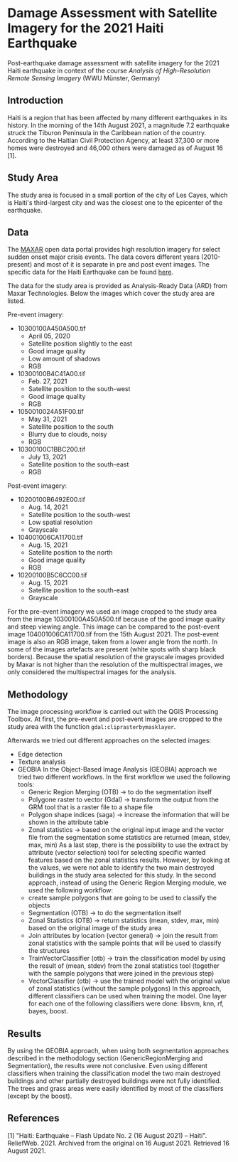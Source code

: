 # Damage Assessment with Satellite Imagery for the 2021 Haiti Earthquake

Post-earthquake damage assessment with satellite imagery for the 2021 Haiti earthquake in context of the course *Analysis of High-Resolution Remote Sensing Imagery* (WWU Münster, Germany)

## Introduction

Haiti is a region that has been affected by many different earthquakes in its history. In the morning of the 14th August 2021, a magnitude 7.2 earthquake struck the Tiburon Peninsula in the Caribbean nation of the country. According to the Haitian Civil Protection Agency, at least 37,300 or more homes were destroyed and 46,000 others were damaged as of August 16 [1]. 


## Study Area

The study area is focused in a small portion of the city of Les Cayes, which is Haiti's third-largest city and was the closest one to the epicenter of the earthquake.


## Data

The [MAXAR](https://www.maxar.com/open-data) open data portal provides high resolution imagery for select sudden onset major crisis events. The data covers different years (2010-present) and most of it is separate in pre and post event images. The specific data for the Haiti Earthquake can be found [here](https://www.maxar.com/open-data/haiti-earthquake-2021).

The data for the study area is provided as Analysis-Ready Data (ARD) from Maxar Technologies. Below the images which cover the study area are listed.

Pre-event imagery:
- 10300100A450A500.tif
  - April 05, 2020
  - Satellite position slightly to the east
  - Good image quality
  - Low amount of shadows
  - RGB
- 10300100B4C41A00.tif
  - Feb. 27, 2021
  - Satellite position to the south-west
  - Good image quality
  - RGB
- 1050010024A51F00.tif
  - May 31, 2021
  - Satellite position to the south
  - Blurry due to clouds, noisy
  - RGB
- 10300100C1BBC200.tif
  - July 13, 2021
  - Satellite position to the south-east
  - RGB

Post-event imagery:
- 10200100B6492E00.tif
  - Aug. 14, 2021
  - Satellite position to the south-west
  - Low spatial resolution
  - Grayscale
- 104001006CA11700.tif
  - Aug. 15, 2021
  - Satellite position to the north
  - Good image quality
  - RGB
- 10200100B5C6CC00.tif
  - Aug. 15, 2021
  - Satellite position to the south-east
  - Grayscale

For the pre-event imagery we used an image cropped to the study area from the image 10300100A450A500.tif because of the good image quality and steep viewing angle. This image can be compared to the post-event image 104001006CA11700.tif from the 15th August 2021. The post-event image is also an RGB image, taken from a lower angle from the north. In some of the images artefacts are present (white spots with sharp black borders). Because the spatial resolution of the grayscale images provided by Maxar is not higher than the resolution of the multispectral images, we only considered the multispectral images for the analysis.

## Methodology

The image processing workflow is carried out with the QGIS Processing Toolbox. At first, the pre-event and post-event images are cropped to the study area with the function ``gdal:cliprasterbymasklayer``.

Afterwards we tried out different approaches on the selected images:

- Edge detection
- Texture analysis
- GEOBIA
    In the Object-Based Image Analysis (GEOBIA) approach we tried two different workflows. In the first workflow we used the following tools:
    - Generic Region Merging (OTB) -> to do the segmentation itself 
    - Polygone raster to vector (Gdal) -> transform the output from the GRM tool that is a raster file to a shape file
    - Polygon shape indices (saga) -> increase the information that will be shown in the attribute table
    - Zonal statistics -> based on the original input image and the vector file from the segmentation some statistics are returned (mean, stdev, max, min)
  As a last step, there is the possibility to use the extract by attribute (vector selection) tool for selecting specific wanted features based on the zonal statistics results. However, by looking at the values, we were not able to identify the two main destroyed buildings in the study area selected for this study.
In the second approach, instead of using the Generic Region Merging module, we used the following workflow:
    - create sample polygons that are going to be used to classify the objects 
    - Segmentation (OTB) -> to do the segmentation itself
    - Zonal Statistics (OTB) -> return statistics (mean, stdev, max, min) based on the original image of the study area 
    - Join attributes by location (vector general) -> join the result from zonal statistics with the sample points that will be used to classify the structures 
    - TrainVectorClassifier (otb) -> train the classification model by using the result of (mean, stdev) from the zonal statistics tool (together with the sample polygons that were joined in the previous step)
    - VectorClassifier (otb) -> use the trained model with the original value of zonal statistics (without the sample polygons)
In this approach, different classifiers can be used when training the model. One layer for each one of the following classifiers were done: libsvm, knn, rf, bayes, boost.  


## Results

By using the GEOBIA approach, when using both segmentation approaches described in the methodology section (GenericRegionMerging and Segmentation), the results were not conclusive. Even using different classifiers when training the classification model the two main destroyed buildings and other partially destroyed buildings were not fully identified. The trees and grass areas were easily identified by most of the classifiers (except by the boost). 

## References 

[1] "Haiti: Earthquake – Flash Update No. 2 (16 August 2021) – Haiti". ReliefWeb. 2021. Archived from the original on 16 August 2021. Retrieved 16 August 2021.
